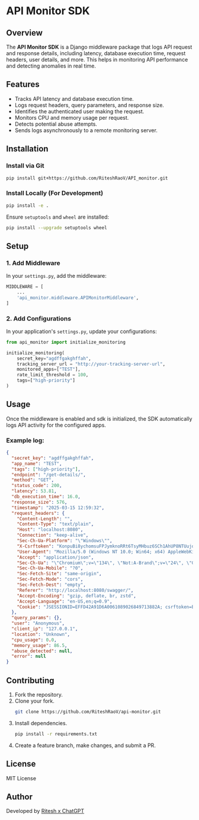 # API Monitor SDK

## Overview

The **API Monitor SDK** is a Django middleware package that logs API request and response details, including latency, database execution time, request headers, user details, and more. This helps in monitoring API performance and detecting anomalies in real time.

## Features

- Tracks API latency and database execution time.
- Logs request headers, query parameters, and response size.
- Identifies the authenticated user making the request.
- Monitors CPU and memory usage per request.
- Detects potential abuse attempts.
- Sends logs asynchronously to a remote monitoring server.

## Installation

### Install via Git

```bash
pip install git+https://github.com/RiteshRaoV/API_monitor.git
```

### Install Locally (For Development)

```bash
pip install -e .
```

Ensure `setuptools` and `wheel` are installed:

```bash
pip install --upgrade setuptools wheel
```

## Setup

### 1. Add Middleware

In your `settings.py`, add the middleware:

```python
MIDDLEWARE = [
    ...
    'api_monitor.middleware.APIMonitorMiddleware',
]
```
### 2. Add Configurations

In your application's `settings.py`, update your configurations:

```python
from api_monitor import initialize_monitoring

initialize_monitoring(
    secret_key="agdffgakghffah",
    tracking_server_url = "http://your-tracking-server-url",
    monitored_apps=["TEST"],
    rate_limit_threshold = 100,
    tags=["high-priority"]
)
```

## Usage

Once the middleware is enabled and sdk is initialized, the SDK automatically logs API activity for the configured apps.

### Example log:

```json
{
  "secret_key": "agdffgakghffah",
  "app_name": "TEST",
  "tags": ["high-priority"],
  "endpoint": "/get-details/",
  "method": "GET",
  "status_code": 200,
  "latency": 53.81,
  "db_execution_time": 16.0,
  "response_size": 576,
  "timestamp": "2025-03-15 12:59:32",
  "request_headers": {
    "Content-Length": "",
    "Content-Type": "text/plain",
    "Host": "localhost:8080",
    "Connection": "keep-alive",
    "Sec-Ch-Ua-Platform": "\"Windows\"",
    "X-Csrftoken": "KonpuBi8ychomsuFPJymknoRRt6TsyMHbuz6SCh1AhUP8NTUujqcJenSlmOkHQB7",
    "User-Agent": "Mozilla/5.0 (Windows NT 10.0; Win64; x64) AppleWebKit/537.36 (KHTML, like Gecko) Chrome/134.0.0.0 Safari/537.36",
    "Accept": "application/json",
    "Sec-Ch-Ua": "\"Chromium\";v=\"134\", \"Not:A-Brand\";v=\"24\", \"Google Chrome\";v=\"134\"",
    "Sec-Ch-Ua-Mobile": "?0",
    "Sec-Fetch-Site": "same-origin",
    "Sec-Fetch-Mode": "cors",
    "Sec-Fetch-Dest": "empty",
    "Referer": "http://localhost:8080/swagger/",
    "Accept-Encoding": "gzip, deflate, br, zstd",
    "Accept-Language": "en-US,en;q=0.9",
    "Cookie": "JSESSIONID=EFFD42A91D6A0061089026849713882A; csrftoken=BgmRyb93cfNBWvzpPK20z19bE3SBpsZA"
  },
  "query_params": {},
  "user": "Anonymous",
  "client_ip": "127.0.0.1",
  "location": "Unknown",
  "cpu_usage": 0.0,
  "memory_usage": 86.5,
  "abuse_detected": null,
  "error": null
}

```

## Contributing

1. Fork the repository.
2. Clone your fork.
   ```bash
   git clone https://github.com/RiteshRaoV/api-monitor.git
   ```
3. Install dependencies.
   ```bash
   pip install -r requirements.txt
   ```
4. Create a feature branch, make changes, and submit a PR.

## License

MIT License

## Author

Developed by [Ritesh x ChatGPT](https://github.com/RiteshRaoV)

